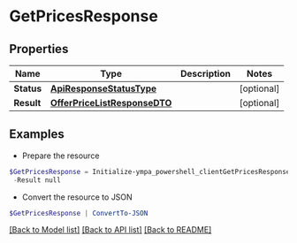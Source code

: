 # GetPricesResponse
## Properties

Name | Type | Description | Notes
------------ | ------------- | ------------- | -------------
**Status** | [**ApiResponseStatusType**](ApiResponseStatusType.md) |  | [optional] 
**Result** | [**OfferPriceListResponseDTO**](OfferPriceListResponseDTO.md) |  | [optional] 

## Examples

- Prepare the resource
```powershell
$GetPricesResponse = Initialize-ympa_powershell_clientGetPricesResponse  -Status null `
 -Result null
```

- Convert the resource to JSON
```powershell
$GetPricesResponse | ConvertTo-JSON
```

[[Back to Model list]](../README.md#documentation-for-models) [[Back to API list]](../README.md#documentation-for-api-endpoints) [[Back to README]](../README.md)

